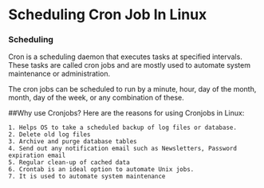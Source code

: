 # Scheduling Cron Job In Linux
### Scheduling
Cron is a scheduling daemon that executes tasks at specified intervals. 
These tasks are called cron jobs and are mostly used to automate system maintenance or administration.

The cron jobs can be scheduled to run by a minute, hour, day of the
 month, month, day of the week, or any combination of these.

##Why use Cronjobs?
Here are the reasons for using Cronjobs in Linux:

	1. Helps OS to take a scheduled backup of log files or database.
	2. Delete old log files
	3. Archive and purge database tables
	4. Send out any notification email such as Newsletters, Password expiration email
	5. Regular clean-up of cached data
	6. Crontab is an ideal option to automate Unix jobs.
	7. It is used to automate system maintenance
